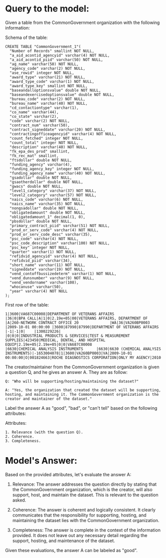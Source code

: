 # Query to the model:
Given a table from the CommonGovernment organization with the following information:

Schema of the table:
```
CREATE TABLE "CommonGovernment_1"(
  "Number of Records" smallint NOT NULL,
  "a_aid_acontid_agencyid" varchar(4) NOT NULL,
  "a_aid_acontid_piid" varchar(50) NOT NULL,
  "ag_name" varchar(50) NOT NULL,
  "agency_code" varchar(2) NOT NULL,
  "ase_rowid" integer NOT NULL,
  "award_type" varchar(21) NOT NULL,
  "award_type_code" varchar(1) NOT NULL,
  "award_type_key" smallint NOT NULL,
  "baseandalloptionsvalue" double NOT NULL,
  "baseandexercisedoptionsvalue" double NOT NULL,
  "bureau_code" varchar(2) NOT NULL,
  "bureau_name" varchar(40) NOT NULL,
  "cd_contactiontype" varchar(1),
  "co_name" varchar(44),
  "co_state" varchar(2),
  "code" varchar(2) NOT NULL,
  "contract_num" varchar(50),
  "contract_signeddate" varchar(20) NOT NULL,
  "contractingofficeagencyid" varchar(4) NOT NULL,
  "count_fetched" integer NOT NULL,
  "count_total" integer NOT NULL,
  "description" varchar(40) NOT NULL,
  "fk_epa_des_prod" smallint,
  "fk_rec_mat" smallint,
  "ftsdollar" double NOT NULL,
  "funding_agency" varchar(4),
  "funding_agency_key" integer NOT NULL,
  "funding_agency_name" varchar(40) NOT NULL,
  "gsadollar" double NOT NULL,
  "gsaotherdollar" double NOT NULL,
  "gwacs" double NOT NULL,
  "level1_category" varchar(37) NOT NULL,
  "level2_category" varchar(57) NOT NULL,
  "naics_code" varchar(6) NOT NULL,
  "naics_name" varchar(35) NOT NULL,
  "nongsadollar" double NOT NULL,
  "obligatedamount" double NOT NULL,
  "obligatedamount_1" decimal(1, 0),
  "pbsdollar" double NOT NULL,
  "primary_contract_piid" varchar(51) NOT NULL,
  "prod_or_serv_code" varchar(4) NOT NULL,
  "prod_or_serv_code_desc" varchar(35),
  "psc_code" varchar(4) NOT NULL,
  "psc_code_description" varchar(100) NOT NULL,
  "psc_key" integer NOT NULL,
  "quarter" varchar(1) NOT NULL,
  "refidvid_agencyid" varchar(4) NOT NULL,
  "refidvid_piid" varchar(34),
  "short_name" varchar(11) NOT NULL,
  "signeddate" varchar(19) NOT NULL,
  "vend_contoffbussizedeterm" varchar(1) NOT NULL,
  "vend_dunsnumber" varchar(9) NOT NULL,
  "vend_vendorname" varchar(108),
  "whocanuse" varchar(50),
  "year" varchar(4) NOT NULL
);
```

First row of the table:
```
1|3600|VA687C00008|DEPARTMENT OF VETERANS AFFAIRS                    |36|0|BPA CALL|A|1|0|2.19e+05|00|VETERANS AFFAIRS, DEPARTMENT OF         |A|260-NETWORK CONTRACT OFFICE 20              |WA|36|VA260BP0003                                       |2009-10-01 00:00:00 |3600|87990|87990|DEPARTMENT OF VETERANS AFFAIRS          |-1|-1|0|    |1300229226|                                        |0|0|0|INDUSTRIAL PRODUCTS & SERVICES|TEST & MEASUREMENT SUPPLIES|423450|MEDICAL, DENTAL, AND HOSPITAL EQUIP|2.19e+05|2.19e+05|0|0|VA687C00008                                       |6630|CHEMICAL ANALYSIS INSTRUMENTS      |6630|6630 (CHEMICAL ANALYSIS INSTRUMENTS)|-1653004078|1|3600|VA260BP0003|VA|2009-10-01 00:00:00|O|001824663|ROCHE DIAGNOSTICS CORPORATION|ONLY MY AGENCY|2010
```

The creator/maintainer from the CommonGovernment organization is given a question Q, and he gives an answer A. They are as follow:

```
Q: "Who will be supporting/hosting/maintaining the dataset?"

A: "Yes, the organization that created the dataset will be supporting, hosting, and maintaining it. The CommonGovernment organization is the creator and maintainer of the dataset."
```

Label the answer A as "good", "bad", or "can't tell" based on the following attributes:

Attributes:
```
1. Relevance (with the question Q).
2. Coherence.
3. Completeness.
```

# Model's Answer:

Based on the provided attributes, let's evaluate the answer A:

1. Relevance: The answer addresses the question directly by stating that the CommonGovernment organization, which is the creator, will also support, host, and maintain the dataset. This is relevant to the question asked.
   
2. Coherence: The answer is coherent and logically consistent. It clearly communicates that the responsibility for supporting, hosting, and maintaining the dataset lies with the CommonGovernment organization.

3. Completeness: The answer is complete in the context of the information provided. It does not leave out any necessary detail regarding the support, hosting, and maintenance of the dataset.

Given these evaluations, the answer A can be labeled as "good".

